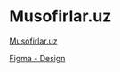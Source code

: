 # Musofirlar.uz

[Musofirlar.uz](https://www.musofirlar.uz/)

[Figma - Design](https://www.figma.com/file/msf4jB9lE4Dxm6OpRrxai1/Untitled?node-id=0%3A1)
